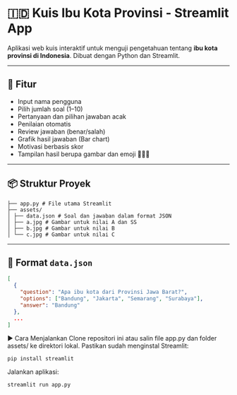 # 🇮🇩 Kuis Ibu Kota Provinsi - Streamlit App

Aplikasi web kuis interaktif untuk menguji pengetahuan tentang **ibu kota provinsi di Indonesia**. Dibuat dengan Python dan Streamlit.

---

## 🚀 Fitur

- Input nama pengguna
- Pilih jumlah soal (1–10)
- Pertanyaan dan pilihan jawaban acak
- Penilaian otomatis
- Review jawaban (benar/salah)
- Grafik hasil jawaban (Bar chart)
- Motivasi berbasis skor
- Tampilan hasil berupa gambar dan emoji 🎯✅❌

---

## 📦 Struktur Proyek
```
├── app.py # File utama Streamlit
├── assets/
│ ├── data.json # Soal dan jawaban dalam format JSON
│ ├── a.jpg # Gambar untuk nilai A dan SS
│ ├── b.jpg # Gambar untuk nilai B
│ └── c.jpg # Gambar untuk nilai C
```
---

## 📝 Format `data.json`

```json
[
  {
    "question": "Apa ibu kota dari Provinsi Jawa Barat?",
    "options": ["Bandung", "Jakarta", "Semarang", "Surabaya"],
    "answer": "Bandung"
  },
  ...
]
```

▶️ Cara Menjalankan
Clone repositori ini atau salin file app.py dan folder assets/ ke direktori lokal.
Pastikan sudah menginstal Streamlit:
```
pip install streamlit
```

Jalankan aplikasi:
```
streamlit run app.py
```